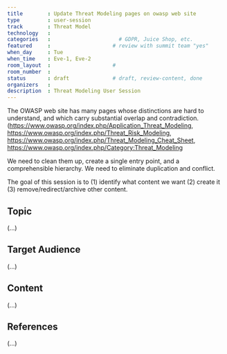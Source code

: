 ```yaml
---
title        : Update Threat Modeling pages on owasp web site
type         : user-session
track        : Threat Model
technology   :
categories   :                      # GDPR, Juice Shop, etc.
featured     :                    # review with summit team "yes"
when_day     : Tue
when_time    : Eve-1, Eve-2
room_layout  :                    #
room_number  :
status       : draft              # draft, review-content, done
organizers   :
description  : Threat Modeling User Session
---
```


The OWASP web site has many pages whose distinctions are hard to understand, and which carry substantial overlap and contradiction.    (https://www.owasp.org/index.php/Application_Threat_Modeling, https://www.owasp.org/index.php/Threat_Risk_Modeling, https://www.owasp.org/index.php/Threat_Modeling_Cheat_Sheet, https://www.owasp.org/index.php/Category:Threat_Modeling

We need to clean them up, create a single entry point, and a comprehensible hierarchy. We need to eliminate duplication and conflict.

The goal of this session is to (1) identify what content we want (2) create it (3) remove/redirect/archive other content.

## Topic

(...)

## Target Audience

(...)

## Content

(...)

## References

(...)
